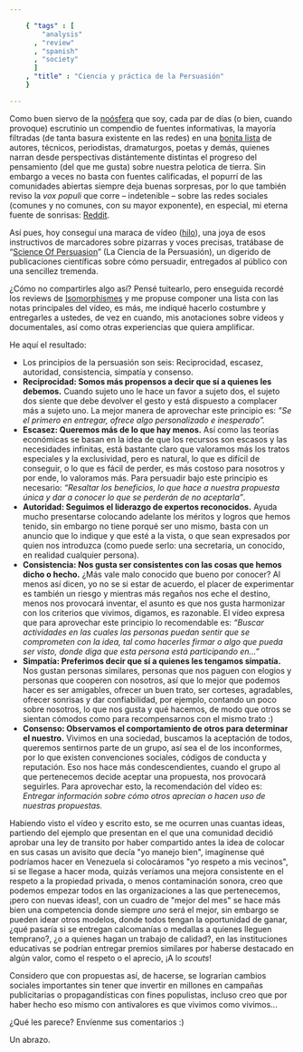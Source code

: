 ```yaml
--- 

    { "tags" : [
        "analysis"
      , "review"
      , "spanish"
      , "society"
      ]
    , "title" : "Ciencia y práctica de la Persuasión"
    }

--- 
```


Como buen siervo de la [noósfera][WIKI1] que soy, cada par de días (o bien,
cuando provoque) escrutinio un compendio de fuentes informativas, la mayoría
filtradas (de tanta basura existente en las redes) en una [bonita lista][feeds]
de autores, técnicos, periodistas, dramaturgos, poetas y demás, quienes narran
desde perspectivas distántemente distintas el progreso del pensamiento
(del que me gusta) sobre nuestra pelotica de tierra.
Sin embargo a veces no basta con fuentes calificadas,
el popurrí de las comunidades abiertas siempre deja buenas sorpresas,
por lo que también reviso la _vox populi_ que corre &ndash; indetenible &ndash;
sobre las redes sociales (comunes y no comunes, con su mayor exponente),
en especial, mi eterna fuente de sonrisas: [Reddit](http://reddit.com/).

Así pues, hoy conseguí una maraca de vídeo ([hilo][R1]),
una joya de esos instructivos de marcadores sobre pizarras y voces precisas,
tratábase de “[Science Of Persuasion][YUTU1]” (La Ciencia de la Persuasión),
un digerido de publicaciones científicas sobre cómo persuadir,
entregados al público con una sencillez tremenda.

¿Cómo no compartirles algo así? Pensé tuitearlo, pero enseguida recordé
los reviews de [Isomorphismes](http://isomorphismes.tumblr.com) y me propuse
componer una lista con las notas principales del vídeo, es más, me indiqué
hacerlo costumbre y entregarles a ustedes, de vez en cuando, mis anotaciones
sobre vídeos y documentales, así como otras experiencias que quiera amplificar.

He aquí el resultado:

-   Los principios de la persuasión son seis: Reciprocidad, escasez, autoridad,
    consistencia, simpatía y consenso.
-   **Reciprocidad: Somos más propensos a decir que sí a quienes
    les debemos.** Cuando sujeto uno le hace un favor a sujeto dos, el sujeto dos
    siente que debe devolver el gesto y está dispuesto a complacer más a
    sujeto uno. La mejor manera de aprovechar este principio es:
    _”Se el primero en entregar, ofrece algo personalizado e inesperado”._
-   **Escasez: Queremos más de lo que hay menos.**
    Así como las teorías económicas se basan en la idea de que los recursos
    son escasos y las necesidades infinitas, está bastante claro que valoramos
    más los tratos especiales y la exclusividad, pero es natural,
    lo que es difícil de conseguir, o lo que es fácil de perder,
    es más costoso para nosotros y por ende, lo valoramos más.
    Para persuadir bajo este principio es necesario:
    _“Resaltar los beneficios, lo que hace a nuestra propuesta única y
    dar a conocer lo que se perderán de no aceptarla”_.
-   **Autoridad: Seguimos el liderazgo de expertos reconocidos.**
    Ayuda mucho presentarse colocando adelante los méritos y logros
    que hemos tenido, sin embargo no tiene porqué ser uno mismo,
    basta con un anuncio que lo indique y que esté a la vista,
    o que sean expresados por quien nos introduzca (como puede serlo:
    una secretaria, un conocido, en realidad cualquier persona).
-   **Consistencia: Nos gusta ser consistentes con las cosas
    que hemos dicho o hecho.**
    ¿Más vale malo conocido que bueno por conocer? Al menos así dicen,
    yo no se si estar de acuerdo, el placer de experimentar es también
    un riesgo y mientras más regaños nos eche el destino,
    menos nos provocará inventar, el asunto es que nos gusta harmonizar
    con los criterios que vivimos, digamos, es razonable.
    El vídeo expresa que para aprovechar este principio lo recomendable es:
    _“Buscar actividades en las cuales las personas puedan sentir que se
    comprometen con la idea, tal como hacerles firmar o algo que pueda
    ser visto, donde diga que esta persona está participando en...”_
-   **Simpatía: Preferimos decir que sí a quienes les tengamos simpatía.**
    Nos gustan personas similares, personas que nos paguen con elogios
    y personas que cooperen con nosotros, así que lo mejor que podemos hacer es
    ser amigables, ofrecer un buen trato, ser corteses, agradables, ofrecer
    sonrisas y dar confiabilidad, por ejemplo, contando un poco sobre nosotros,
    lo que nos gusta y qué hacemos, de modo que otros se sientan cómodos como
    para recompensarnos con el mismo trato :)
-   **Consenso: Observamos el comportamiento de otros para determinar el nuestro.**
    Vivimos en una sociedad, buscamos la aceptación de todos, queremos sentirnos
    parte de un grupo, así sea el de los inconformes, por lo que existen
    convenciones sociales, códigos de conducta y reputación. Eso nos hace
    más condescendientes, cuando el grupo al que pertenecemos decide
    aceptar una propuesta, nos provocará seguirles.
    Para aprovechar esto, la recomendación del vídeo es:
    _Entregar información sobre cómo otros aprecian o hacen uso de nuestras
    propuestas._

Habiendo visto el vídeo y escrito esto, se me ocurren unas cuantas ideas,
partiendo del ejemplo que presentan en el que una comunidad decidió
aprobar una ley de transito por haber compartido antes la idea de colocar
en sus casas un avisito que decía "yo manejo bien", imagínense qué podríamos
hacer en Venezuela si colocáramos "yo respeto a mis vecinos", si se llegase
a hacer moda, quizás veríamos una mejora consistente en el respeto
a la propiedad privada, o menos contaminación sonora, creo que podemos empezar
todos en las organizaciones a las que pertenecemos, ¡pero con nuevas ideas!,
con un cuadro de "mejor del mes" se hace más bien una competencia donde
siempre _uno_ será el mejor, sin embargo se pueden idear otros modelos, donde
todos tengan la oportunidad de ganar, ¿qué pasaría si se entregan calcomanías o
medallas a quienes lleguen temprano?, ¿o a quienes hagan un trabajo de calidad?,
en las instituciones educativas se podrían entregar premios similares
por haberse destacado en algún valor, como el respeto o el aprecio,
¡A lo _scouts_!

Considero que con propuestas así, de hacerse, se lograrían cambios sociales
importantes sin tener que invertir en millones en campañas publicitarias
o propagandísticas con fines populistas, incluso creo que por haber hecho eso
mismo con antivalores es que vivimos como vivimos...

¿Qué les parece? Envíenme sus comentarios :)

Un abrazo.

[WIKI1]: http://es.wikipedia.org/wiki/Noosfera "Noósfera en Wikipedia"
[feeds]: https://gist.github.com/4567299 "Mis feeds en Google Reader"
[YUTU1]: https://www.youtube.com/watch?v=cFdCzN7RYbw "YouTube: Science of Persuasion"
[R1]: http://www.reddit.com/r/psychology/comments/16rfxu/the_science_of_persuasion/